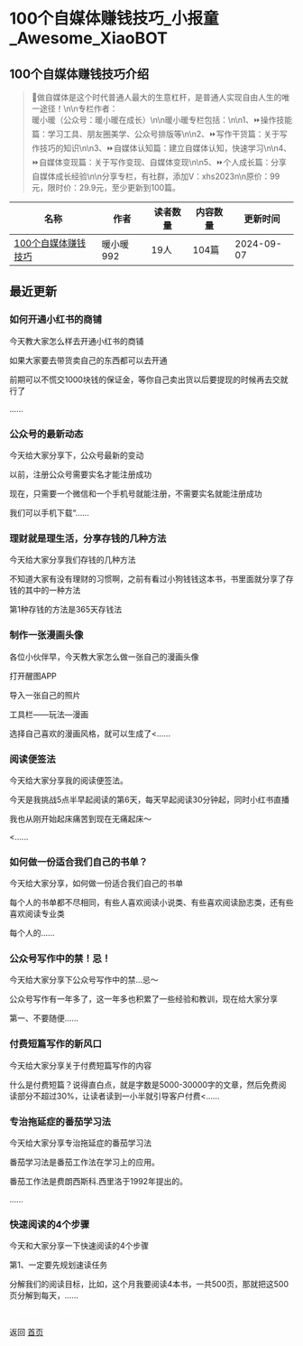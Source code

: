 # 100个自媒体赚钱技巧_小报童_Awesome_XiaoBOT

## 100个自媒体赚钱技巧介绍
> 🔆做自媒体是这个时代普通人最大的生意杠杆，是普通人实现自由人生的唯一途径！\n\n专栏作者：  
暖小暖（公众号：暖小暖在成长）\n\n暖小暖专栏包括：\n\n1、⏩️操作技能篇：学习工具、朋友圈美学、公众号排版等\n\n2、⏩️写作干货篇：关于写作技巧的知识\n\n3、⏩️自媒体认知篇：建立自媒体认知，快速学习\n\n4、⏩️自媒体变现篇：关于写作变现、自媒体变现\n\n5、⏩️个人成长篇：分享自媒体成长经验\n\n分享专栏，有社群，添加V：xhs2023n\n原价：99元，限时价：29.9元，至少更新到100篇。  
  


|名称|作者|读者数量|内容数量|更新时间|
|---|---|---|---|---|
|[100个自媒体赚钱技巧](https://xiaobot.net/p/xhs2024n?refer=9c3f1c95-a052-465a-9902-f6d75080262a)|暖小暖992|19人|104篇|2024-09-07|

## 最近更新
### 如何开通小红书的商铺

今天教大家怎么样去开通小红书的商铺

如果大家要去带货卖自己的东西都可以去开通

前期可以不慌交1000块钱的保证金，等你自己卖出货以后要提现的时候再去交就行了

......

### 公众号的最新动态

今天给大家分享下，公众号最新的变动

以前，注册公众号需要实名才能注册成功

现在，只需要一个微信和一个手机号就能注册，不需要实名就能注册成功

我们可以手机下载“......

### 理财就是理生活，分享存钱的几种方法

今天给大家分享我们存钱的几种方法

不知道大家有没有理财的习惯啊，之前有看过小狗钱钱这本书，书里面就分享了存钱的其中的一种方法

第1种存钱的方法是365天存钱法

### 制作一张漫画头像

各位小伙伴早，今天教大家怎么做一张自己的漫画头像

打开醒图APP

导入一张自己的照片

工具栏——玩法—漫画

选择自己喜欢的漫画风格，就可以生成了<......

### 阅读便签法

今天给大家分享我的阅读便签法。

今天是我挑战5点半早起阅读的第6天，每天早起阅读30分钟起，同时小红书直播

我也从刚开始起床痛苦到现在无痛起床～

<......

### 如何做一份适合我们自己的书单？

今天给大家分享，如何做一份适合我们自己的书单

每个人的书单都不尽相同，有些人喜欢阅读小说类、有些喜欢阅读励志类，还有些喜欢阅读专业类

每个人的......

### 公众号写作中的禁！忌！

今天给大家分享下公众号写作中的禁...忌～

公众号写作有一年多了，这一年多也积累了一些经验和教训，现在给大家分享

第一、不要随便......

### 付费短篇写作的新风口

今天给大家分享关于付费短篇写作的内容

什么是付费短篇？说得直白点，就是字数是5000-30000字的文章，然后免费阅读部分不超过30%，让读者读到一小半就引导客户付费<......

### 专治拖延症的番茄学习法

今天给大家分享专治拖延症的番茄学习法

番茄学习法是番茄工作法在学习上的应用。

番茄工作法是费朗西斯科.西里洛于1992年提出的。

......

### 快速阅读的4个步骤

今天和大家分享一下快速阅读的4个步骤

第1、一定要先规划速读任务

分解我们的阅读目标，比如，这个月我要阅读4本书，一共500页，那就把这500页分解到每天，......


<a href="https://github.com/Reno9527/awesome-xiaobot" style="color: white; text-decoration: none;">awesome-xiaobot</a>

返回 [首页](../README.md)
